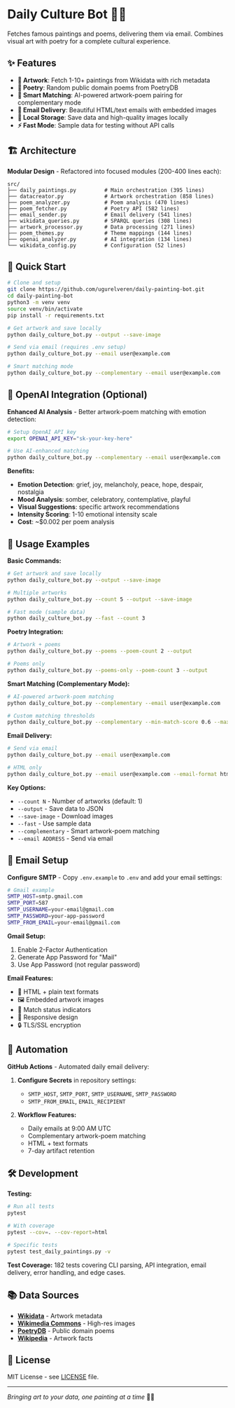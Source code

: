 # Daily Culture Bot 🎨📝

Fetches famous paintings and poems, delivering them via email. Combines visual art with poetry for a complete cultural experience.

## ✨ Features

- **🎨 Artwork**: Fetch 1-10+ paintings from Wikidata with rich metadata
- **📝 Poetry**: Random public domain poems from PoetryDB
- **🎯 Smart Matching**: AI-powered artwork-poem pairing for complementary mode
- **📧 Email Delivery**: Beautiful HTML/text emails with embedded images
- **💾 Local Storage**: Save data and high-quality images locally
- **⚡ Fast Mode**: Sample data for testing without API calls

## 🏗️ Architecture

**Modular Design** - Refactored into focused modules (200-400 lines each):

```
src/
├── daily_paintings.py         # Main orchestration (395 lines)
├── datacreator.py             # Artwork orchestration (858 lines)  
├── poem_analyzer.py           # Poem analysis (470 lines)
├── poem_fetcher.py            # Poetry API (582 lines)
├── email_sender.py            # Email delivery (541 lines)
├── wikidata_queries.py        # SPARQL queries (308 lines)
├── artwork_processor.py       # Data processing (271 lines)
├── poem_themes.py             # Theme mappings (144 lines)
├── openai_analyzer.py         # AI integration (134 lines)
└── wikidata_config.py         # Configuration (52 lines)
```

## 🚀 Quick Start

```bash
# Clone and setup
git clone https://github.com/ugurelveren/daily-painting-bot.git
cd daily-painting-bot
python3 -m venv venv
source venv/bin/activate
pip install -r requirements.txt

# Get artwork and save locally
python daily_culture_bot.py --output --save-image

# Send via email (requires .env setup)
python daily_culture_bot.py --email user@example.com

# Smart matching mode
python daily_culture_bot.py --complementary --email user@example.com
```

## 🤖 OpenAI Integration (Optional)

**Enhanced AI Analysis** - Better artwork-poem matching with emotion detection:

```bash
# Setup OpenAI API key
export OPENAI_API_KEY="sk-your-key-here"

# Use AI-enhanced matching
python daily_culture_bot.py --complementary --email user@example.com
```

**Benefits:**
- **Emotion Detection**: grief, joy, melancholy, peace, hope, despair, nostalgia
- **Mood Analysis**: somber, celebratory, contemplative, playful
- **Visual Suggestions**: specific artwork recommendations
- **Intensity Scoring**: 1-10 emotional intensity scale
- **Cost**: ~$0.002 per poem analysis

## 🎯 Usage Examples

**Basic Commands:**
```bash
# Get artwork and save locally
python daily_culture_bot.py --output --save-image

# Multiple artworks
python daily_culture_bot.py --count 5 --output --save-image

# Fast mode (sample data)
python daily_culture_bot.py --fast --count 3
```

**Poetry Integration:**
```bash
# Artwork + poems
python daily_culture_bot.py --poems --poem-count 2 --output

# Poems only
python daily_culture_bot.py --poems-only --poem-count 3 --output
```

**Smart Matching (Complementary Mode):**
```bash
# AI-powered artwork-poem matching
python daily_culture_bot.py --complementary --email user@example.com

# Custom matching thresholds
python daily_culture_bot.py --complementary --min-match-score 0.6 --max-fame-level 15
```

**Email Delivery:**
```bash
# Send via email
python daily_culture_bot.py --email user@example.com

# HTML only
python daily_culture_bot.py --email user@example.com --email-format html
```

**Key Options:**
- `--count N` - Number of artworks (default: 1)
- `--output` - Save data to JSON
- `--save-image` - Download images
- `--fast` - Use sample data
- `--complementary` - Smart artwork-poem matching
- `--email ADDRESS` - Send via email

## 📧 Email Setup

**Configure SMTP** - Copy `.env.example` to `.env` and add your email settings:

```bash
# Gmail example
SMTP_HOST=smtp.gmail.com
SMTP_PORT=587
SMTP_USERNAME=your-email@gmail.com
SMTP_PASSWORD=your-app-password
SMTP_FROM_EMAIL=your-email@gmail.com
```

**Gmail Setup:**
1. Enable 2-Factor Authentication
2. Generate App Password for "Mail"
3. Use App Password (not regular password)

**Email Features:**
- 📧 HTML + plain text formats
- 🖼️ Embedded artwork images
- 🎯 Match status indicators
- 📱 Responsive design
- 🔒 TLS/SSL encryption

## 🤖 Automation

**GitHub Actions** - Automated daily email delivery:

1. **Configure Secrets** in repository settings:
   - `SMTP_HOST`, `SMTP_PORT`, `SMTP_USERNAME`, `SMTP_PASSWORD`
   - `SMTP_FROM_EMAIL`, `EMAIL_RECIPIENT`

2. **Workflow Features:**
   - Daily emails at 9:00 AM UTC
   - Complementary artwork-poem matching
   - HTML + text formats
   - 7-day artifact retention

## 🛠️ Development

**Testing:**
```bash
# Run all tests
pytest

# With coverage
pytest --cov=. --cov-report=html

# Specific tests
pytest test_daily_paintings.py -v
```

**Test Coverage:** 182 tests covering CLI parsing, API integration, email delivery, error handling, and edge cases.

## 📚 Data Sources

- **[Wikidata](https://www.wikidata.org/)** - Artwork metadata
- **[Wikimedia Commons](https://commons.wikimedia.org/)** - High-res images  
- **[PoetryDB](https://poetrydb.org/)** - Public domain poems
- **[Wikipedia](https://en.wikipedia.org/)** - Artwork facts

## 📄 License

MIT License - see [LICENSE](LICENSE) file.

---

*Bringing art to your data, one painting at a time* 🎨✨
